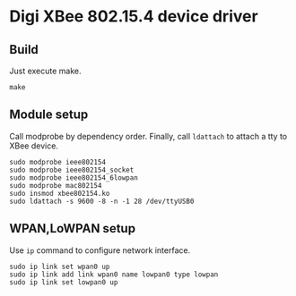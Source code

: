 Digi XBee 802.15.4 device driver
========================

Build
-----
Just execute make.

```
make
```

Module setup
-------

Call modprobe by dependency order.
Finally, call `ldattach` to attach a tty to XBee device.

```
sudo modprobe ieee802154
sudo modprobe ieee802154_socket
sudo modprobe ieee802154_6lowpan
sudo modprobe mac802154
sudo insmod xbee802154.ko
sudo ldattach -s 9600 -8 -n -1 28 /dev/ttyUSB0
```

WPAN,LoWPAN setup
------
Use `ip` command to configure network interface.

```
sudo ip link set wpan0 up
sudo ip link add link wpan0 name lowpan0 type lowpan
sudo ip link set lowpan0 up
```
